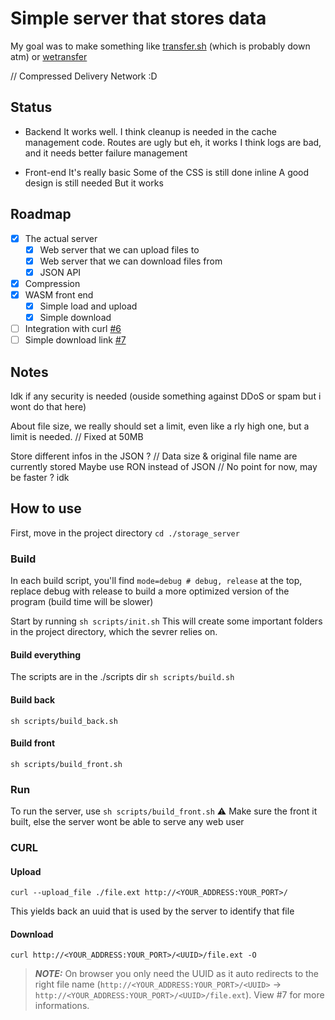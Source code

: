 # Simple server that stores data

My goal was to make something like [transfer.sh](https://transfer.sh/) (which is probably down atm) or [wetransfer](https://wetransfer.com/)


// Compressed Delivery Network :D


## Status

- Backend
    It works well.
    I think cleanup is needed in the cache management code.
    Routes are ugly but eh, it works
    I think logs are bad, and it needs better failure management

- Front-end
    It's really basic
    Some of the CSS is still done inline
    A good design is still needed
    But it works

## Roadmap
- [x] The actual server
    - [x] Web server that we can upload files to
    - [x] Web server that we can download files from
    - [x] JSON API
- [x] Compression
- [x] WASM front end
    - [x] Simple load and upload
    - [x] Simple download
- [ ] Integration with curl [#6](https://github.com/Bowarc/storage_server/issues/6)
- [ ] Simple download link [#7](https://github.com/Bowarc/storage_server/issues/7)

## Notes
Idk if any security is needed (ouside something against DDoS or spam but i wont do that here)

About file size, we really should set a limit, even like a rly high one, but a limit is needed. // Fixed at 50MB

Store different infos in the JSON ? // Data size & original file name are currently stored
Maybe use RON instead of JSON // No point for now, may be faster ? idk


## How to use
First, move in the project directory `cd ./storage_server`

### Build
In each build script, you'll find `mode=debug # debug, release` at the top, replace debug with release to build a more optimized version of the program (build time will be slower)

Start by running `sh scripts/init.sh`
This will create some important folders in the project directory, which the sevrer relies on.

#### Build everything
The scripts are in the ./scripts dir
`sh scripts/build.sh`

#### Build back
`sh scripts/build_back.sh`

#### Build front
`sh scripts/build_front.sh`

### Run
To run the server, use `sh scripts/build_front.sh`
⚠️ Make sure the front it built, else the server wont be able to serve any web user

### CURL

#### Upload

```console
curl --upload_file ./file.ext http://<YOUR_ADDRESS:YOUR_PORT>/
```
This yields back an uuid that is used by the server to identify that file

#### Download

```console
curl http://<YOUR_ADDRESS:YOUR_PORT>/<UUID>/file.ext -O
```

> **_NOTE:_** On browser you only need the UUID as it auto redirects to the right file name (```http://<YOUR_ADDRESS:YOUR_PORT>/<UUID>``` -> ```http://<YOUR_ADDRESS:YOUR_PORT>/<UUID>/file.ext```). View #7 for more informations.


